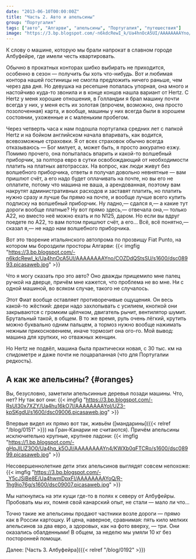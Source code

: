 ```yaml
---
date: "2013-06-10T00:00:00Z"
title: "Часть 2. Авто и апельсины"
group: "Португалия"
tags: ["авто", "Алгарви", "апельсины", "Португалия", "путешествия"]
image: "https://3.bp.blogspot.com/-n6kdcRewI_k/Ua4hnOcA5UI/AAAAAAAAYno/COZDdQStsSU/s1600/dsc08993.picasaweb.jpg"
---
```


К слову о машине, которую мы брали напрокат в славном городе Албуфейре, где имели честь квартировать.

<!--more-->

Обычно в прокатных конторах шибко выбирать не приходится, особенно в сезон — получить бы хоть что-нибудь. Вот и любимая контора нашей гостиницы не смогла предложить ничего раньше, чем через два дня. Но девушка на ресепшне попалась упорная, она много и настойчиво куда-то звонила и в конце концов нашла вариант от Hertz. С Hertz у меня хорошие отношения, в Голландии я брал машину почти всегда у них, у меня есть их золотая (впрочем, возможно, она просто позолоченная) карта, и вообще, машины у них всегда были в хорошем состоянии, ухоженные и с маленьким пробегом.

Через четверть часа к нам подошла португалка средних лет с папкой Hertz и на бойком английском начала впаривать, как водится, всевозможные страховки. Я от всех страховок обычно всегда отказываюсь ­— Бог милует, а, может быть, я просто аккуратно езжу. Помимо прочего, она попыталась впарить и какой-то волшебный приборчик, за полтора евро в сутки освобождающий от необходимости платить на платных автотрассах. На вопрос, как люди живут без волшебного приборчика, ответы я получал довольно невнятные — вам пришлют счёт, а его надо будет оплачивать на почте, но вы его не оплатите, потому что машина не ваша, а арендованная, поэтому вам накрутят административных расходов и заставят платить, но платить нужно сразу и лучше бы прямо на почте, и вообще лучше всего купить подписку на волшебный приборчик. Ну ладно,— сдался я,— а какие тут дороги вообще платные? Ну вот прямо здесь,— отвечала она,— только A22, но вместо неё можно ехать и по N125, даром. Но если вы вдруг поедете по A22, то вам потом пришлют счёт, а его… Всё, всё понятно,— сказал я,— не надо нам волшебного приборчика.

Вот это творение итальянского автопрома по прозвищу Fiat Punto, на котором мы бороздили просторы Алгарви:
{{< imgfig "https://3.bp.blogspot.com/-n6kdcRewI_k/Ua4hnOcA5UI/AAAAAAAAYno/COZDdQStsSU/s1600/dsc08993.picasaweb.jpg" >}}

Что я могу сказать про это авто? Оно дважды прищемило мне палец ручкой на дверце, причём мне кажется, что проблема не во мне. Ни с одной машиной, во всяком случае, такого не случалось.

Этот Фиат вообще оставляет противоречивые ощущения. Он весь какой-то жёсткий: двери надо захлопывать с усилием, кнопкой они закрываются с громким щёлчком, двигатель рычит, вентилятор шумит. Брутальный такой, в общем. В то же время, руль очень лёгкий, крутить можно буквально одним пальцем, а тормоз нужно вообще нажимать нежным прикосновением, иначе тормозит она ого-го. Мой вывод: машина для хрупких, но отважных женщин.

Но Hertz не подвёл, машина была практически новая, с 30 тыс. км на спидометре и даже почти не поцарапанная (что для Португалии редкость).

## А как же апельсины? {#oranges}

Вы, безусловно, заметили апельсинные деревья позади машины. Что, нет? Ну так вот они:
{{< imgfig "https://3.bp.blogspot.com/-RsUI30x7XZY/Ua4hu16kO7I/AAAAAAAAYoI/UZ3-kpSKgdU/s1600/dsc09006.picasaweb.jpg" >}}

Впервые видел их прямо вот так, живьём ([мандарины]({{< relref "/blog/0151" >}}) на Гран-Канарии не считаются). Причём апельсины исключительно крупные, крупнее ладони:
{{< imgfig "https://1.bp.blogspot.com/-gHpJILlZ3O0/Ua4hq_k5OJI/AAAAAAAAYn4/KWXb0qFTCRo/s1600/dsc08999.picasaweb.jpg" >}}

Несовершеннолетние дети этих апельсинов выглядят совсем непохоже:
{{< imgfig "https://3.bp.blogspot.com/-_Y5cJSiBe8E/Ua4hwmDpxFI/AAAAAAAAYoQ/R-1hg9io76g/s1600/dsc09007.picasaweb.jpg" >}}

Мы наткнулись на эти кущи где-то в полях к северу от Албуфейры. Пробовать мы их, помня свой канарский опыт, не стали — мало ли что…

Точно такие же апельсины продают частники возле дороги — прямо как в России картошку. И цена, наверное, сравнимая: пять кило мелких апельсинов за два евро, а здоровых, как на фото вверху, — три. Они оказались обалденными! В общем, за неделю мы умяли 10 кг без посторонней помощи.

Далее: [Часть 3. Албуфейра]({{< relref "/blog/0192" >}})
